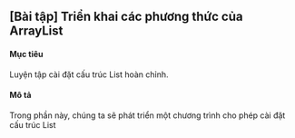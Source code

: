 ## [Bài tập] Triển khai các phương thức của ArrayList
#### Mục tiêu
Luyện tập cài đặt cấu trúc List hoàn chỉnh.

#### Mô tả
Trong phần này, chúng ta sẽ phát triển một chương trình cho phép cài đặt cấu trúc List
